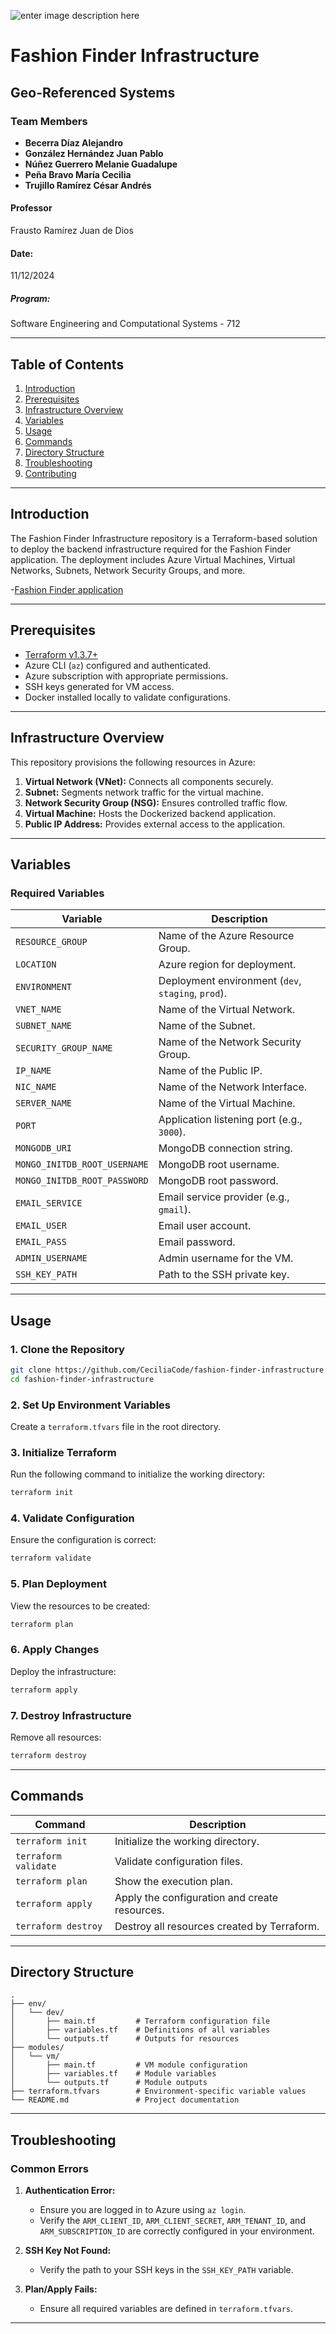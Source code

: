 ![enter image description here](https://res.cloudinary.com/fortyfournorth/image/upload/v1710256288/The%20Look%20Company%20%28Staging%29/j2zi31lqofw1abqfrjux.jpg)

# **Fashion Finder Infrastructure**
## Geo-Referenced Systems

### **Team Members**
- **Becerra Díaz Alejandro**  
- **González Hernández Juan Pablo**  
- **Núñez Guerrero Melanie Guadalupe**  
- **Peña Bravo María Cecilia**  
- **Trujillo Ramírez César Andrés**  

#### **Professor**  
Frausto Ramírez Juan de Dios  

#### **Date:**  
11/12/2024  
##### **Program:**  
Software Engineering and Computational Systems - 712  

---

## **Table of Contents**
1. [Introduction](#introduction)
2. [Prerequisites](#prerequisites)
3. [Infrastructure Overview](#infrastructure-overview)
4. [Variables](#variables)
5. [Usage](#usage)
6. [Commands](#commands)
7. [Directory Structure](#directory-structure)
8. [Troubleshooting](#troubleshooting)
9. [Contributing](#contributing)

---

## **Introduction**

The Fashion Finder Infrastructure repository is a Terraform-based solution to deploy the backend infrastructure required for the Fashion Finder application. The deployment includes Azure Virtual Machines, Virtual Networks, Subnets, Network Security Groups, and more.

-[Fashion Finder application](https://github.com/AlexDB02/Shop-Catalog-MongoDB)

---

## **Prerequisites**

- [Terraform v1.3.7+](https://developer.hashicorp.com/terraform/downloads)
- Azure CLI (`az`) configured and authenticated.
- Azure subscription with appropriate permissions.
- SSH keys generated for VM access.
- Docker installed locally to validate configurations.

---

## **Infrastructure Overview**

This repository provisions the following resources in Azure:
1. **Virtual Network (VNet):** Connects all components securely.
2. **Subnet:** Segments network traffic for the virtual machine.
3. **Network Security Group (NSG):** Ensures controlled traffic flow.
4. **Virtual Machine:** Hosts the Dockerized backend application.
5. **Public IP Address:** Provides external access to the application.

---

## **Variables**

### Required Variables
| Variable                     | Description                                                |
|------------------------------|------------------------------------------------------------|
| `RESOURCE_GROUP`             | Name of the Azure Resource Group.                         |
| `LOCATION`                   | Azure region for deployment.                              |
| `ENVIRONMENT`                | Deployment environment (`dev`, `staging`, `prod`).        |
| `VNET_NAME`                  | Name of the Virtual Network.                              |
| `SUBNET_NAME`                | Name of the Subnet.                                       |
| `SECURITY_GROUP_NAME`        | Name of the Network Security Group.                       |
| `IP_NAME`                    | Name of the Public IP.                                    |
| `NIC_NAME`                   | Name of the Network Interface.                            |
| `SERVER_NAME`                | Name of the Virtual Machine.                              |
| `PORT`                       | Application listening port (e.g., `3000`).                |
| `MONGODB_URI`                | MongoDB connection string.                                |
| `MONGO_INITDB_ROOT_USERNAME` | MongoDB root username.                                    |
| `MONGO_INITDB_ROOT_PASSWORD` | MongoDB root password.                                    |
| `EMAIL_SERVICE`              | Email service provider (e.g., `gmail`).                   |
| `EMAIL_USER`                 | Email user account.                                       |
| `EMAIL_PASS`                 | Email password.                                           |
| `ADMIN_USERNAME`             | Admin username for the VM.                                |
| `SSH_KEY_PATH`               | Path to the SSH private key.                              |

---

## **Usage**

### 1. Clone the Repository
```bash
git clone https://github.com/CeciliaCode/fashion-finder-infrastructure.git
cd fashion-finder-infrastructure
```

### 2. Set Up Environment Variables
Create a `terraform.tfvars` file in the root directory.

### 3. Initialize Terraform
Run the following command to initialize the working directory:
```bash
terraform init
```

### 4. Validate Configuration
Ensure the configuration is correct:
```bash
terraform validate
```

### 5. Plan Deployment
View the resources to be created:
```bash
terraform plan
```

### 6. Apply Changes
Deploy the infrastructure:
```bash
terraform apply
```

### 7. Destroy Infrastructure
Remove all resources:
```bash
terraform destroy
```

---

## **Commands**

| Command                   | Description                                                  |
|---------------------------|--------------------------------------------------------------|
| `terraform init`          | Initialize the working directory.                           |
| `terraform validate`      | Validate configuration files.                               |
| `terraform plan`          | Show the execution plan.                                    |
| `terraform apply`         | Apply the configuration and create resources.               |
| `terraform destroy`       | Destroy all resources created by Terraform.                 |

---

## **Directory Structure**

```plaintext
.
├── env/
│   └── dev/
│       ├── main.tf         # Terraform configuration file
│       ├── variables.tf    # Definitions of all variables
│       └── outputs.tf      # Outputs for resources
├── modules/
│   └── vm/
│       ├── main.tf         # VM module configuration
│       ├── variables.tf    # Module variables
│       └── outputs.tf      # Module outputs
├── terraform.tfvars        # Environment-specific variable values
└── README.md               # Project documentation
```

---

## **Troubleshooting**

### Common Errors
1. **Authentication Error:**
   - Ensure you are logged in to Azure using `az login`.
   - Verify the `ARM_CLIENT_ID`, `ARM_CLIENT_SECRET`, `ARM_TENANT_ID`, and `ARM_SUBSCRIPTION_ID` are correctly configured in your environment.

2. **SSH Key Not Found:**
   - Verify the path to your SSH keys in the `SSH_KEY_PATH` variable.

3. **Plan/Apply Fails:**
   - Ensure all required variables are defined in `terraform.tfvars`.

---
